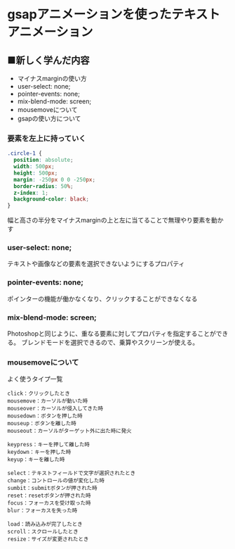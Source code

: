 # gsapアニメーションを使ったテキストアニメーション

## ■新しく学んだ内容
- マイナスmarginの使い方
- user-select: none;
- pointer-events: none;
- mix-blend-mode: screen;
- mousemoveについて
- gsapの使い方について


### 要素を左上に持っていく
```css
.circle-1 {
  position: absolute;
  width: 500px;
  height: 500px;
  margin: -250px 0 0 -250px;
  border-radius: 50%;
  z-index: 1;
  background-color: black;
}
```
幅と高さの半分をマイナスmarginの上と左に当てることで無理やり要素を動かす


### user-select: none;
テキストや画像などの要素を選択できないようにするプロパティ


### pointer-events: none;
ポインターの機能が働かなくなり、クリックすることができなくなる

### mix-blend-mode: screen;
Photoshopと同じように、重なる要素に対してプロパティを指定することができる。
ブレンドモードを選択できるので、乗算やスクリーンが使える。

### mousemoveについて

よく使うタイプ一覧
```
click：クリックしたとき
mousemove：カーソルが動いた時
mouseover：カーソルが侵入してきた時
mousedown：ボタンを押した時
mouseup：ボタンを離した時
mouseout：カーソルがターゲット外に出た時に発火

keypress：キーを押して離した時
keydown：キーを押した時
keyup：キーを離した時

select：テキストフィールドで文字が選択されたとき
change：コントロールの値が変化した時
sumbit：submitボタンが押された時
reset：resetボタンが押された時
focus：フォーカスを受け取った時
blur：フォーカスを失った時

load：読み込みが完了したとき
scroll：スクロールしたとき
resize：サイズが変更されたとき
```